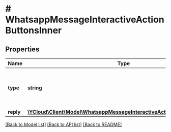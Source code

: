 # # WhatsappMessageInteractiveActionButtonsInner

## Properties

Name | Type | Description | Notes
------------ | ------------- | ------------- | -------------
**type** | **string** | Only supported type is &#x60;reply&#x60; (for Reply Button). | [optional]
**reply** | [**\YCloud\Client\Model\WhatsappMessageInteractiveActionButtonsInnerReply**](WhatsappMessageInteractiveActionButtonsInnerReply.md) |  | [optional]

[[Back to Model list]](../../README.md#models) [[Back to API list]](../../README.md#endpoints) [[Back to README]](../../README.md)
